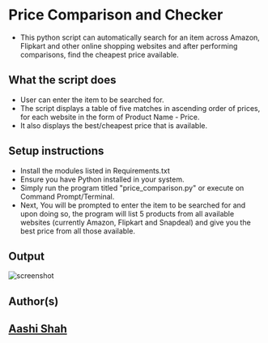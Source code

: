 # Price Comparison and Checker

- This python script can automatically search for an item across Amazon, Flipkart and other online shopping websites and after performing comparisons, find the cheapest price available.

## What the script does

- User can enter the item to be searched for.
- The script displays a table of five matches in ascending order of prices, for each website in the form of Product Name - Price.
- It also displays the best/cheapest price that is available.

## Setup instructions

- Install the modules listed in Requirements.txt
- Ensure you have Python installed in your system.
- Simply run the program titled "price_comparison.py" or execute on Command Prompt/Terminal.
- Next, You will be prompted to enter the item to be searched for and upon doing so, the program will list 5 products from all available websites (currently Amazon, Flipkart and Snapdeal) and give you the best price from all those available.

## Output
![screenshot](https://user-images.githubusercontent.com/49470807/111500289-d6344e00-8769-11eb-99ea-bf24db4e1b41.PNG)

## Author(s)

## [Aashi Shah](https://github.com/aashishah)



